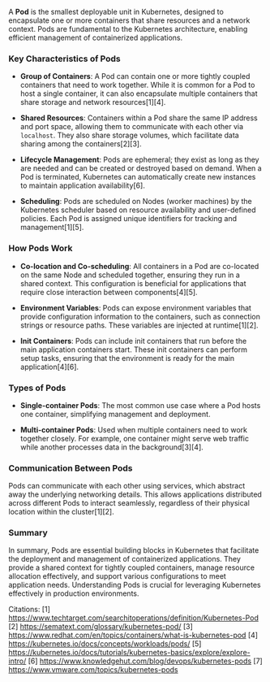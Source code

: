 A **Pod** is the smallest deployable unit in Kubernetes, designed to encapsulate one or more containers that share resources and a network context. Pods are fundamental to the Kubernetes architecture, enabling efficient management of containerized applications.

### Key Characteristics of Pods

- **Group of Containers**: A Pod can contain one or more tightly coupled containers that need to work together. While it is common for a Pod to host a single container, it can also encapsulate multiple containers that share storage and network resources[1][4].

- **Shared Resources**: Containers within a Pod share the same IP address and port space, allowing them to communicate with each other via `localhost`. They also share storage volumes, which facilitate data sharing among the containers[2][3].

- **Lifecycle Management**: Pods are ephemeral; they exist as long as they are needed and can be created or destroyed based on demand. When a Pod is terminated, Kubernetes can automatically create new instances to maintain application availability[6].

- **Scheduling**: Pods are scheduled on Nodes (worker machines) by the Kubernetes scheduler based on resource availability and user-defined policies. Each Pod is assigned unique identifiers for tracking and management[1][5].

### How Pods Work

- **Co-location and Co-scheduling**: All containers in a Pod are co-located on the same Node and scheduled together, ensuring they run in a shared context. This configuration is beneficial for applications that require close interaction between components[4][5].

- **Environment Variables**: Pods can expose environment variables that provide configuration information to the containers, such as connection strings or resource paths. These variables are injected at runtime[1][2].

- **Init Containers**: Pods can include init containers that run before the main application containers start. These init containers can perform setup tasks, ensuring that the environment is ready for the main application[4][6].

### Types of Pods

- **Single-container Pods**: The most common use case where a Pod hosts one container, simplifying management and deployment.

- **Multi-container Pods**: Used when multiple containers need to work together closely. For example, one container might serve web traffic while another processes data in the background[3][4].

### Communication Between Pods

Pods can communicate with each other using services, which abstract away the underlying networking details. This allows applications distributed across different Pods to interact seamlessly, regardless of their physical location within the cluster[1][2].

### Summary

In summary, Pods are essential building blocks in Kubernetes that facilitate the deployment and management of containerized applications. They provide a shared context for tightly coupled containers, manage resource allocation effectively, and support various configurations to meet application needs. Understanding Pods is crucial for leveraging Kubernetes effectively in production environments.

Citations:
[1] https://www.techtarget.com/searchitoperations/definition/Kubernetes-Pod
[2] https://sematext.com/glossary/kubernetes-pod/
[3] https://www.redhat.com/en/topics/containers/what-is-kubernetes-pod
[4] https://kubernetes.io/docs/concepts/workloads/pods/
[5] https://kubernetes.io/docs/tutorials/kubernetes-basics/explore/explore-intro/
[6] https://www.knowledgehut.com/blog/devops/kubernetes-pods
[7] https://www.vmware.com/topics/kubernetes-pods